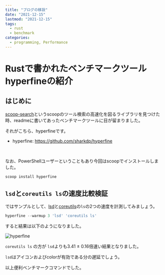```yaml
---
title: "ブログの移設"
date: "2021-12-15"
lastmod: "2021-12-15"
tags:
  - rust
  - benchmark
categories:
  - programming, Performance
---
```


# Rustで書かれたベンチマークツール hyperfineの紹介

## はじめに

[scoop-search](https://github.com/shilangyu/scoop-search)というscoopのツール検索の高速化を図るライブラリを見つけた時、readmeに書いてあったベンチマークツールに目が留まりました。

それがこちら、hyperfineです。

- hyperfine: <https://github.com/sharkdp/hyperfine>

<br/>

なお、PowerShellユーザーということもあり今回はscoopでインストールしました。

```powerShell
scoop install hyperfine
```

## `lsd`と`coreutils ls`の速度比較検証

ではサンプルとして、[lsd](https://github.com/Peltoche/lsd)と[coreutils](https://github.com/uutils/coreutils)の`ls`の2つの速度を計測してみましょう。

```powerShell
hyperfine --warmup 3 'lsd' 'coreutils ls'
```

すると結果は以下のようになりました。

![hyperfine](/images/programming/rust/hyperfine.webp)

`coreutils ls` の方が `lsd`よりも3.41 ± 0.16倍速い結果となりました。

`lsd`はアイコンおよびcolorが有効である分の遅延でしょう。

以上便利ベンチマークコマンドでした。

